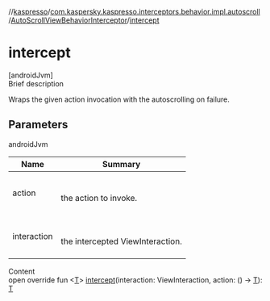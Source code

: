 //[kaspresso](../../index.md)/[com.kaspersky.kaspresso.interceptors.behavior.impl.autoscroll](../index.md)/[AutoScrollViewBehaviorInterceptor](index.md)/[intercept](intercept.md)



# intercept  
[androidJvm]  
Brief description  


Wraps the given action invocation with the autoscrolling on failure.



## Parameters  
  
androidJvm  
  
|  Name|  Summary| 
|---|---|
| action| <br><br>the action to invoke.<br><br>
| interaction| <br><br>the intercepted ViewInteraction.<br><br>
  
  
Content  
open override fun <[T](intercept.md)> [intercept](intercept.md)(interaction: ViewInteraction, action: () -> [T](intercept.md)): [T](intercept.md)  



